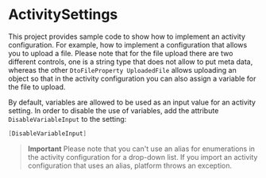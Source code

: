 # ActivitySettings

This project provides sample code to show how to implement an activity configuration.
For example, how to implement a configuration that allows you to upload a file.
Please note that for the file upload there are two different controls, one is a string type that does not allow to put meta data,
whereas the other `DtoFileProperty UploadedFile` allows uploading an object so that in the activity configuration you can also assign a variable for the file to upload.

By default, variables are allowed to be used as an input value for an activity setting. In order to disable the use of variables, add the attribute `DisableVariableInput` to the setting:

```cs
[DisableVariableInput]
```

>**Important**  Please note that you can't use an alias for enumerations in the activity configuration for a drop-down list.
  If you import an activity configuration that uses an alias, platform throws an exception.
